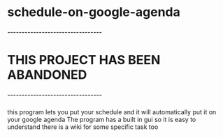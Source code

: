# schedule-on-google-agenda
 ##### ---------------------------------
# THIS PROJECT HAS BEEN ABANDONED
##### ---------------------------------

this program lets you put your schedule and it will automatically put it on your google agenda
The program has a built in gui so it is easy to understand there is a wiki for some specific task too
